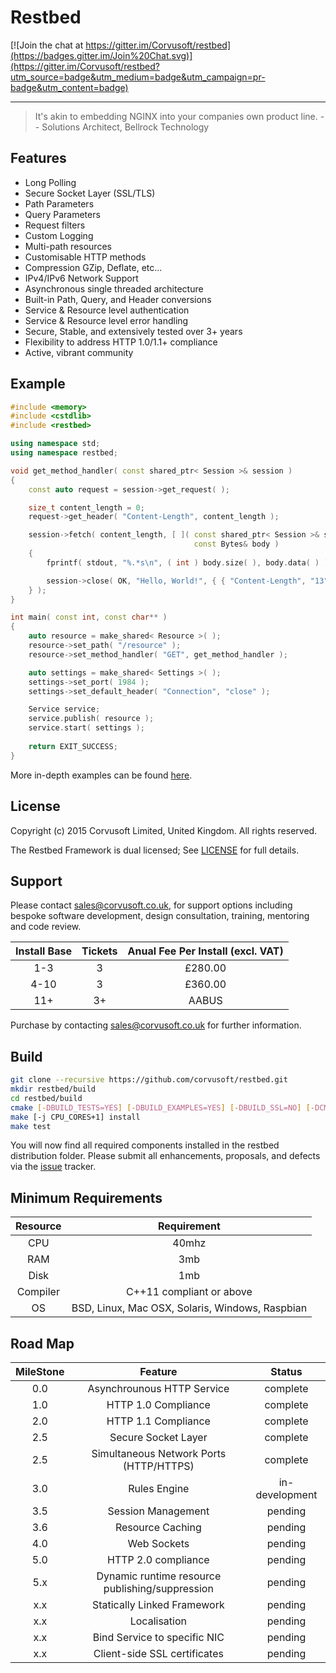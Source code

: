 # Restbed

[![Join the chat at https://gitter.im/Corvusoft/restbed](https://badges.gitter.im/Join%20Chat.svg)](https://gitter.im/Corvusoft/restbed?utm_source=badge&utm_medium=badge&utm_campaign=pr-badge&utm_content=badge)

----------

> It's akin to embedding NGINX into your companies own product line.
>                                                       -- Solutions Architect, Bellrock Technology

## Features

 - Long Polling
 - Secure Socket Layer (SSL/TLS)
 - Path Parameters
 - Query Parameters
 - Request filters
 - Custom Logging
 - Multi-path resources
 - Customisable HTTP methods
 - Compression GZip, Deflate, etc...
 - IPv4/IPv6 Network Support
 - Asynchronous single threaded architecture
 - Built-in Path, Query, and Header conversions
 - Service & Resource level authentication
 - Service & Resource level error handling
 - Secure, Stable, and extensively tested over 3+ years
 - Flexibility to address HTTP 1.0/1.1+ compliance
 - Active, vibrant community

## Example

```C++
#include <memory>
#include <cstdlib>
#include <restbed>

using namespace std;
using namespace restbed;

void get_method_handler( const shared_ptr< Session >& session )
{
    const auto request = session->get_request( );

    size_t content_length = 0;
    request->get_header( "Content-Length", content_length );

    session->fetch( content_length, [ ]( const shared_ptr< Session >& session,
                                         const Bytes& body )
    {
        fprintf( stdout, "%.*s\n", ( int ) body.size( ), body.data( ) );

        session->close( OK, "Hello, World!", { { "Content-Length", "13" } } );
    } );
}

int main( const int, const char** )
{
    auto resource = make_shared< Resource >( );
    resource->set_path( "/resource" );
    resource->set_method_handler( "GET", get_method_handler );

    auto settings = make_shared< Settings >( );
    settings->set_port( 1984 );
    settings->set_default_header( "Connection", "close" );

    Service service;
    service.publish( resource );
    service.start( settings );
    
    return EXIT_SUCCESS;
}
```

More in-depth examples can be found [here](https://github.com/Corvusoft/restbed/tree/master/example).

## License

Copyright (c) 2015 Corvusoft Limited, United Kingdom. All rights reserved. 

The Restbed Framework is dual licensed; See [LICENSE](LICENSE) for full details.

## Support

Please contact sales@corvusoft.co.uk, for support options including bespoke software development, design consultation, training, mentoring and code review.

| Install Base   |        Tickets      |    Anual Fee Per Install (excl. VAT)    |
| :------------: |:-------------------:|:---------------------------------------:| 
|     1-3        |          3          |                £280.00                  | 
|     4-10       |          3          |                £360.00                  |
|     11+        |          3+         |                 AABUS                   |                

Purchase by contacting sales@corvusoft.co.uk for further information.

## Build


```bash
git clone --recursive https://github.com/corvusoft/restbed.git
mkdir restbed/build
cd restbed/build
cmake [-DBUILD_TESTS=YES] [-DBUILD_EXAMPLES=YES] [-DBUILD_SSL=NO] [-DCMAKE_INSTALL_PREFIX=/output-directory] ..
make [-j CPU_CORES+1] install
make test
```

You will now find all required components installed in the restbed distribution folder.  Please submit all enhancements, proposals, and defects via the [issue](http://github.com/corvusoft/restbed/issues) tracker.

## Minimum Requirements

|     Resource   |                   Requirement                   |
|:--------------:|:-----------------------------------------------:| 
|       CPU      |                    40mhz                        |
|       RAM      |                     3mb                         |
|       Disk     |                     1mb                         |
|     Compiler   |          C++11 compliant or above               |
|        OS      | BSD, Linux, Mac OSX, Solaris, Windows, Raspbian |

## Road Map

|   MileStone   |                   Feature                       |      Status     |
|:-------------:|:-----------------------------------------------:|:---------------:| 
|     0.0       |         Asynchrounous HTTP Service              |     complete    |
|     1.0       |             HTTP 1.0 Compliance                 |     complete    |
|     2.0       |             HTTP 1.1 Compliance                 |     complete    |
|     2.5       |             Secure Socket Layer                 |     complete    |
|     2.5       |     Simultaneous Network Ports (HTTP/HTTPS)     |     complete    |
|     3.0       |                 Rules Engine                    |  in-development |
|     3.5       |             Session Management                  |     pending     |
|     3.6       |               Resource Caching                  |     pending     |
|     4.0       |                 Web Sockets                     |     pending     |
|     5.0       |             HTTP 2.0 compliance                 |     pending     |
|     5.x       | Dynamic runtime resource publishing/suppression |     pending     |
|     x.x       |         Statically Linked Framework             |     pending     |
|     x.x       |                 Localisation                    |     pending     |
|     x.x       |         Bind Service to specific NIC            |     pending     |
|     x.x       |         Client-side SSL certificates            |     pending     |
